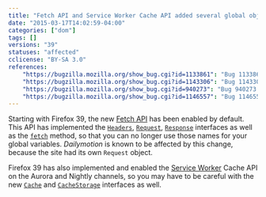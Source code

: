 ```yaml
---
title: "Fetch API and Service Worker Cache API added several global objects"
date: "2015-03-17T14:02:59-04:00"
categories: ["dom"]
tags: []
versions: "39"
statuses: "affected"
cclicense: "BY-SA 3.0"
references:
    "https://bugzilla.mozilla.org/show_bug.cgi?id=1133861": "Bug 1133861 - Enable the Fetch API by default"
    "https://bugzilla.mozilla.org/show_bug.cgi?id=1143306": "Bug 1143306 - Missing contents of http://www.dailymotion.com/video/"
    "https://bugzilla.mozilla.org/show_bug.cgi?id=940273": "Bug 940273 - Implement Cache and CacheStorage for ServiceWorkers"
    "https://bugzilla.mozilla.org/show_bug.cgi?id=1146557": "Bug 1146557 - enable Service Worker Cache pref for non-release builds"
---
```

Starting with Firefox 39, the new [Fetch API](https://developer.mozilla.org/en-US/docs/Web/API/Fetch_API) has been enabled by default. This API has implemented the [`Headers`](https://developer.mozilla.org/en-US/docs/Web/API/Headers), [`Request`](https://developer.mozilla.org/en-US/docs/Web/API/Request), [`Response`](https://developer.mozilla.org/en-US/docs/Web/API/Response) interfaces as well as the [`fetch`](https://developer.mozilla.org/en-US/docs/Web/API/GlobalFetch/fetch) method, so that you can no longer use those names for your global variables. *Dailymotion* is known to be affected by this change, because the site had its own `Request` object.

Firefox 39 has also implemented and enabled the [Service Worker](https://developer.mozilla.org/en-US/docs/Web/API/ServiceWorker_API) Cache API on the Aurora and Nightly channels, so you may have to be careful with the new [`Cache`](https://developer.mozilla.org/en-US/docs/Web/API/Cache) and [`CacheStorage`](https://developer.mozilla.org/en-US/docs/Web/API/CacheStorage) interfaces as well.
